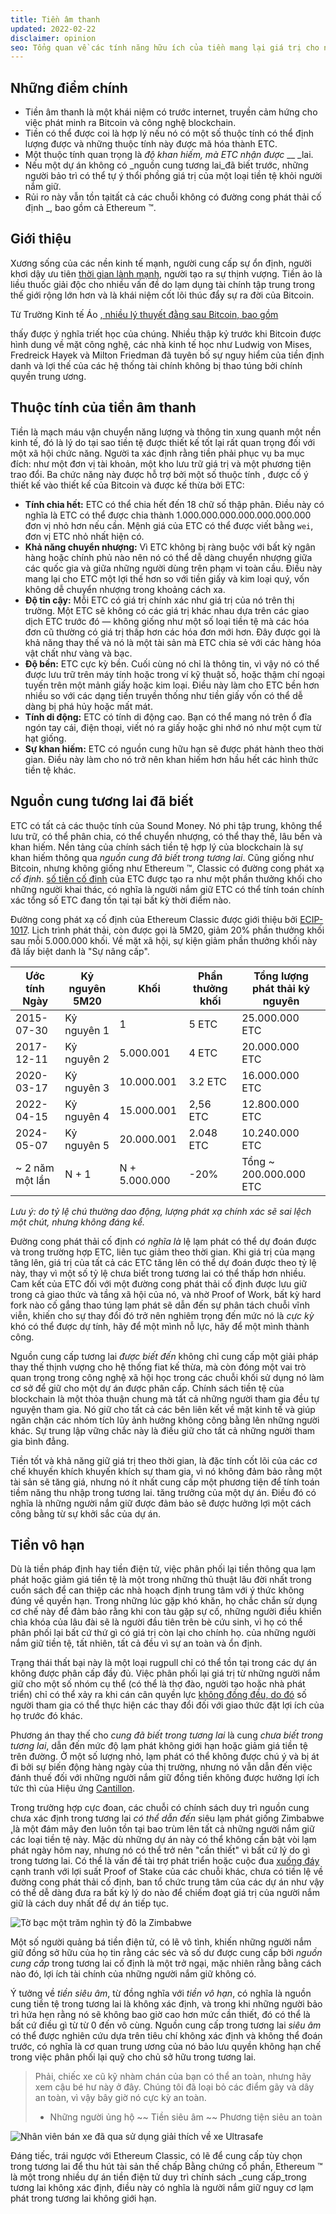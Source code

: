 ```yaml
---
title: Tiền âm thanh
updated: 2022-02-22
disclaimer: opinion
seo: Tổng quan về các tính năng hữu ích của tiền mang lại giá trị cho nó và cách một số blockchain, bao gồm Ethereum Classic và Bitcoin, cố ý áp dụng các tính năng này vào chính sách tiền tệ của họ để đảm bảo phân cấp và tuổi thọ.
---
```


## Những điểm chính

- Tiền âm thanh là một khái niệm có trước internet, truyền cảm hứng cho việc phát minh ra Bitcoin và công nghệ blockchain.
- Tiền có thể được coi là hợp lý nếu nó có một số thuộc tính có thể định lượng được và những thuộc tính này được mã hóa thành ETC.
- Một thuộc tính quan trọng là _độ khan hiếm, mà ETC nhận được_ __ _lai.
- Nếu một dự án không có _nguồn cung tương lai_đã biết trước, những người bảo trì có thể tự ý thổi phồng giá trị của một loại tiền tệ khỏi người nắm giữ.
- Rủi ro này vẫn tồn tạitất cả các chuỗi không có đường cong phát thải cố định _, bao gồm cả Ethereum ™.

## Giới thiệu

Xương sống của các nền kinh tế mạnh, người cung cấp sự ổn định, người khơi dậy ưu tiên [thời gian lành mạnh](https://www.youtube.com/watch?v=k5XbLm3pEfI), người tạo ra sự thịnh vượng. Tiền ảo là liều thuốc giải độc cho nhiều vấn đề do lạm dụng tài chính tập trung trong thế giới rộng lớn hơn và là khái niệm cốt lõi thúc đẩy sự ra đời của Bitcoin.

Từ Trường Kinh tế Áo [, nhiều lý thuyết đằng sau Bitcoin, bao gồm](https://mises.org/topics/bitcoin)</a>

thấy được ý nghĩa triết học của chúng. Nhiều thập kỷ trước khi Bitcoin được hình dung về mặt công nghệ, các nhà kinh tế học như Ludwig von Mises, Fredreick Hayek và Milton Friedman đã tuyên bố sự nguy hiểm của tiền định danh và lợi thế của các hệ thống tài chính không bị thao túng bởi chính quyền trung ương.</p> 



## Thuộc tính của tiền âm thanh

Tiền là mạch máu vận chuyển năng lượng và thông tin xung quanh một nền kinh tế, đó là lý do tại sao tiền tệ được thiết kế tốt lại rất quan trọng đối với một xã hội chức năng. Người ta xác định rằng tiền phải phục vụ ba mục đích: như một đơn vị tài khoản, một kho lưu trữ giá trị và một phương tiện trao đổi. Ba chức năng này được hỗ trợ bởi một số thuộc tính [](https://cryptowhat.com/properties-of-sound-money/), được cố ý thiết kế vào thiết kế của Bitcoin và được kế thừa bởi ETC:

- **Tính chia hết:** ETC có thể chia hết đến 18 chữ số thập phân. Điều này có nghĩa là ETC có thể được chia thành 1.000.000.000.000.000.000.000 đơn vị nhỏ hơn nếu cần. Mệnh giá của ETC có thể được viết bằng `wei`, đơn vị ETC nhỏ nhất hiện có.
- **Khả năng chuyển nhượng:** Vì ETC không bị ràng buộc với bất kỳ ngân hàng hoặc chính phủ nào nên nó có thể dễ dàng chuyển nhượng giữa các quốc gia và giữa những người dùng trên phạm vi toàn cầu. Điều này mang lại cho ETC một lợi thế hơn so với tiền giấy và kim loại quý, vốn không dễ chuyển nhượng trong khoảng cách xa.
- **Độ tin cậy:** Mỗi ETC có giá trị chính xác như giá trị của nó trên thị trường. Một ETC sẽ không có các giá trị khác nhau dựa trên các giao dịch ETC trước đó — không giống như một số loại tiền tệ mà các hóa đơn cũ thường có giá trị thấp hơn các hóa đơn mới hơn. Đây được gọi là khả năng thay thế và nó là một tài sản mà ETC chia sẻ với các hàng hóa vật chất như vàng và bạc.
- **Độ bền:** ETC cực kỳ bền. Cuối cùng nó chỉ là thông tin, vì vậy nó có thể được lưu trữ trên máy tính hoặc trong ví kỹ thuật số, hoặc thậm chí ngoại tuyến trên một mảnh giấy hoặc kim loại. Điều này làm cho ETC bền hơn nhiều so với các dạng tiền truyền thống như tiền giấy vốn có thể dễ dàng bị phá hủy hoặc mất mát.
- **Tính di động:** ETC có tính di động cao. Bạn có thể mang nó trên ổ đĩa ngón tay cái, điện thoại, viết nó ra giấy hoặc ghi nhớ nó như một cụm từ hạt giống.
- **Sự khan hiếm:** ETC có nguồn cung hữu hạn sẽ được phát hành theo thời gian. Điều này làm cho nó trở nên khan hiếm hơn hầu hết các hình thức tiền tệ khác.



## Nguồn cung tương lai đã biết

ETC có tất cả các thuộc tính của Sound Money. Nó phi tập trung, không thể lưu trữ, có thể phân chia, có thể chuyển nhượng, có thể thay thế, lâu bền và khan hiếm. Nền tảng của chính sách tiền tệ hợp lý của blockchain là sự khan hiếm thông qua _nguồn cung đã biết trong tương lai_. Cũng giống như Bitcoin, nhưng không giống như Ethereum ™, Classic có đường cong phát xạ _cố định_. [số tiền cố định](https://etcis.money/) của ETC được tạo ra như một phần thưởng khối cho những người khai thác, có nghĩa là người nắm giữ ETC có thể tính toán chính xác tổng số ETC đang tồn tại tại bất kỳ thời điểm nào.

Đường cong phát xạ cố định của Ethereum Classic được giới thiệu bởi [ECIP-1017](https://ecips.ethereumclassic.org/ECIPs/ecip-1017). Lịch trình phát thải, còn được gọi là 5M20, giảm 20% phần thưởng khối sau mỗi 5.000.000 khối. Về mặt xã hội, sự kiện giảm phần thưởng khối này đã lấy biệt danh là "Sự nâng cấp".

| Ước tính Ngày   | Kỷ nguyên 5M20 | Khối          | Phần thưởng khối | Tổng lượng phát thải kỷ nguyên |
| --------------- | -------------- | ------------- | ---------------- | ------------------------------ |
| 2015-07-30      | Kỷ nguyên 1    | 1             | 5 ETC            | 25.000.000 ETC                 |
| 2017-12-11      | Kỷ nguyên 2    | 5.000.001     | 4 ETC            | 20.000.000 ETC                 |
| 2020-03-17      | Kỷ nguyên 3    | 10.000.001    | 3.2 ETC          | 16.000.000 ETC                 |
| 2022-04-15      | Kỷ nguyên 4    | 15.000.001    | 2,56 ETC         | 12.800.000 ETC                 |
| 2024-05-07      | Kỷ nguyên 5    | 20.000.001    | 2.048 ETC        | 10.240.000 ETC                 |
| ~ 2 năm một lần | N + 1          | N + 5.000.000 | -20%             | Tổng ~ 200.000.000 ETC         |


_Lưu ý: do tỷ lệ chú thường dao động, lượng phát xạ chính xác sẽ sai lệch một chút, nhưng không đáng kể._

Đường cong phát thải cố định _có nghĩa là_ lệ lạm phát có thể dự đoán được và trong trường hợp ETC, liên tục giảm theo thời gian. Khi giá trị của mạng tăng lên, giá trị của tất cả các ETC tăng lên có thể dự đoán được theo tỷ lệ này, thay vì một số tỷ lệ chưa biết trong tương lai có thể thấp hơn nhiều. Cam kết của ETC đối với một đường cong phát thải cố định được lưu giữ trong cả giao thức và tầng xã hội của nó, và nhờ Proof of Work, bất kỳ hard fork nào cố gắng thao túng lạm phát sẽ dẫn đến sự phân tách chuỗi vĩnh viễn, khiến cho sự thay đổi đó trở nên nghiêm trọng đến mức nó là _cực kỳ_ khó có thể được dự tính, hãy để một mình nỗ lực, hãy để một mình thành công.

Nguồn cung cấp tương lai _được biết đến_ không chỉ cung cấp một giải pháp thay thế thịnh vượng cho hệ thống fiat kế thừa, mà còn đóng một vai trò quan trọng trong công nghệ xã hội học trong các chuỗi khối sử dụng nó làm cơ sở để giữ cho một dự án được phân cấp. Chính sách tiền tệ của blockchain là một thỏa thuận chung mà tất cả những người tham gia đều tự nguyện tham gia. Nó giữ cho tất cả các bên liên kết về mặt kinh tế và giúp ngăn chặn các nhóm tích lũy ảnh hưởng không công bằng lên những người khác. Sự trung lập vững chắc này là điều giữ cho tất cả những người tham gia bình đẳng.

Tiền tốt và khả năng giữ giá trị theo thời gian, là đặc tính cốt lõi của các cơ chế khuyến khích khuyến khích sự tham gia, vì nó không đảm bảo rằng một tài sản sẽ tăng giá, nhưng nó ít nhất cung cấp một phương tiện để tính toán tiềm năng thu nhập trong tương lai. tăng trưởng của một dự án. Điều đó có nghĩa là những người nắm giữ được đảm bảo sẽ được hưởng lợi một cách công bằng từ sự khởi sắc của dự án.



## Tiền vô hạn

Dù là tiền pháp định hay tiền điện tử, việc phân phối lại tiền thông qua lạm phát hoặc giảm giá tiền tệ là một trong những thủ thuật lâu đời nhất trong cuốn sách để can thiệp các nhà hoạch định trung tâm với ý thức không đúng về quyền hạn. Trong những lúc gặp khó khăn, họ chắc chắn sử dụng cơ chế này để đảm bảo rằng khi con tàu gặp sự cố, những người điều khiển chìa khóa của lâu đài sẽ là người đầu tiên trên bè cứu sinh, vì họ có thể phân phối lại bất cứ thứ gì có giá trị còn lại cho chính họ. của những người nắm giữ tiền tệ, tất nhiên, tất cả đều vì sự an toàn và ổn định.

Trạng thái thất bại này là một loại rugpull chỉ có thể tồn tại trong các dự án không được phân cấp đầy đủ. Việc phân phối lại giá trị từ những người nắm giữ cho một số nhóm cụ thể (có thể là thợ đào, người tạo hoặc nhà phát triển) chỉ có thể xảy ra khi cán cân quyền lực [không đồng đều, do đó](/why-classic/decentralism#balancing-power) số người tham gia có thể thực hiện các thay đổi đối với giao thức đặt lợi ích của họ trước đó khác.

Phương án thay thế cho _cung đã biết trong tương lai_ là cung _chưa biết trong tương lai_, dẫn đến mức độ lạm phát không giới hạn hoặc giảm giá tiền tệ trên đường. Ở một số lượng nhỏ, lạm phát có thể không được chú ý và bị át đi bởi sự biến động hàng ngày của thị trường, nhưng nó vẫn dẫn đến việc đánh thuế đối với những người nắm giữ đồng tiền không được hưởng lợi ích tức thì của Hiệu ứng [Cantillon](https://cointelegraph.com/explained/from-cash-to-crypto-the-cantillon-effect-vs-the-nakamoto-effect).

Trong trường hợp cực đoan, các chuỗi có chính sách duy trì nguồn cung chưa xác định trong tương lai _có thể dẫn đến_ siêu lạm phát giống Zimbabwe [,](https://en.wikipedia.org/wiki/Hyperinflation_in_Zimbabwe)là một đám mây đen luôn tồn tại bao trùm lên tất cả những người nắm giữ các loại tiền tệ này. Mặc dù những dự án này có thể không cần bật vòi lạm phát ngày hôm nay, nhưng nó có thể trở nên "cần thiết" vì bất cứ lý do gì trong tương lai. Có thể là vấn đề tài trợ phát triển hoặc cuộc đua [xuống đáy](/why-classic/proof-of-work#the-apr-arms-race) cạnh tranh với lợi suất Proof of Stake của các chuỗi khác, chưa có tiền lệ về đường cong phát thải cố định, ban tổ chức trung tâm của các dự án như vậy có thể dễ dàng đưa ra bất kỳ lý do nào để chiếm đoạt giá trị của người nắm giữ là cách duy nhất để dự án tiếp tục.

![Tờ bạc một trăm nghìn tỷ đô la Zimbabwe](./zimbabwedollar.jpg)

Một số người quảng bá tiền điện tử, có lẽ vô tình, khiến những người nắm giữ đồng sở hữu của họ tin rằng các séc và số dư được cung cấp bởi _nguồn cung cấp_ trong tương lai cố định là một trở ngại, mặc nhiên rằng bằng cách nào đó, lợi ích tài chính của những người nắm giữ không có.

Ý tưởng về _tiền siêu âm_, từ đồng nghĩa với _tiền vô hạn_, có nghĩa là nguồn cung tiền tệ trong tương lai là không xác định, và trong khi những người bảo trì hứa hẹn rằng nó sẽ không bao giờ cao hơn mức cần thiết, đó có thể là bất cứ điều gì từ từ 0 đến vô cùng. Nguồn cung cấp trong tương lai _siêu âm_ có thể được nghiên cứu dựa trên tiêu chí không xác định và không thể đoán trước, có nghĩa là cơ quan trung ương của nó bảo lưu quyền không hạn chế trong việc phân phối lại quỹ cho chủ sở hữu trong tương lai.



> Phải, chiếc xe cũ kỹ nhàm chán của bạn có thể an toàn, nhưng hãy xem cậu bé hư này ở đây. Chúng tôi đã loại bỏ các điểm gãy và dây an toàn, vì vậy bây giờ nó cực kỳ an toàn.
> 
> - Những người ủng hộ ~~ Tiền siêu âm ~~ Phương tiện siêu an toàn

![Nhân viên bán xe đã qua sử dụng giải thích về xe Ultrasafe](./ultrasafe.jpg)

Đáng tiếc, trái ngược với Ethereum Classic, có lẽ để cung cấp tùy chọn trong tương lai để thu hút tài sản thế chấp Bằng chứng cổ phần, Ethereum ™ là một trong nhiều dự án tiền điện tử duy trì chính sách _cung cấp_trong tương lai không xác định, điều này có nghĩa là người nắm giữ nguy cơ lạm phát trong tương lai không giới hạn.
